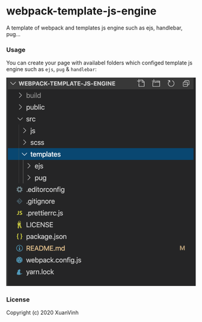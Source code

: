 # webpack-template-js-engine

A template of webpack and templates js engine such as ejs, handlebar, pug...

### Usage

You can create your page with availabel folders which configed template js engine such as `ejs`, `pug` & `handlebar`:

![Alt text](./public/template-dir.png?raw=true 'Title')

### License

Copyright (c) 2020 XuanVinh
